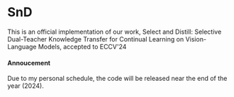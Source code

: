 # SnD
This is an official implementation of our work, Select and Distill: Selective Dual-Teacher Knowledge Transfer for Continual Learning on Vision-Language Models, accepted to ECCV'24

#### Annoucement

Due to my personal schedule, the code will be released near the end of the year (2024).
